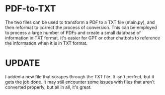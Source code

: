 # PDF-to-TXT

The two files can be used to transform a PDF to a TXT file (main.py), and then reformat to correct the process of conversion. 
This can be employed to process a large number of PDFs and create a small database of information in TXT format. 
It's easier for GPT or other chatbots to reference the information when it is in TXT format.

# UPDATE

I added a new file that scrapes through the TXT file. It isn't perfect, but it gets the job done. It may still encounter some issues with files that aren't converted properly, but all in all, it's great.
